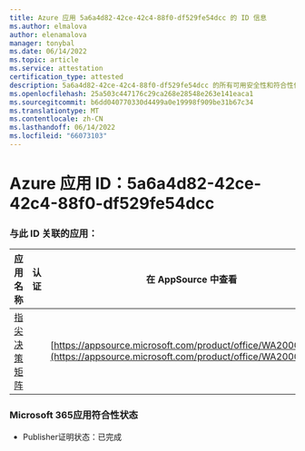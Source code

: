 ```yaml
---
title: Azure 应用 5a6a4d82-42ce-42c4-88f0-df529fe54dcc 的 ID 信息
ms.author: elmalova
author: elenamalova
manager: tonybal
ms.date: 06/14/2022
ms.topic: article
ms.service: attestation
certification_type: attested
description: 5a6a4d82-42ce-42c4-88f0-df529fe54dcc 的所有可用安全性和符合性信息。
ms.openlocfilehash: 25a503c447176c29ca268e28548e263e141eaca1
ms.sourcegitcommit: b6dd040770330d4499a0e19998f909be31b67c34
ms.translationtype: MT
ms.contentlocale: zh-CN
ms.lasthandoff: 06/14/2022
ms.locfileid: "66073103"
---
```

# <a name="azure-app-id-5a6a4d82-42ce-42c4-88f0-df529fe54dcc"></a>Azure 应用 ID：5a6a4d82-42ce-42c4-88f0-df529fe54dcc


### <a name="apps-associated-with-this-id"></a>与此 ID 关联的应用：
| **应用名称** | **认证** | **在 AppSource 中查看** |
|--------------|---------------|-----------------------|
| [指尖决策矩阵](../forward/WA200004070.md) |  | [https://appsource.microsoft.com/product/office/WA200004070](https://appsource.microsoft.com/product/office/WA200004070) |

### <a name="microsoft-365-app-compliance-status"></a>Microsoft 365应用符合性状态
- Publisher证明状态：已完成
